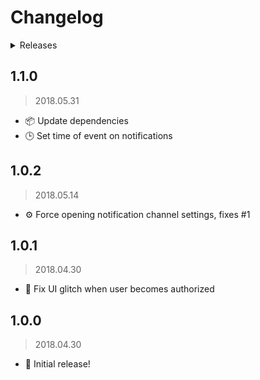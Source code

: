# Changelog


<details><summary>Releases</summary>

<!-- MarkdownTOC -->

- [1.1.0](#110)
- [1.0.2](#102)
- [1.0.1](#101)
- [1.0.0](#100)

<!-- /MarkdownTOC -->
</details>

## 1.1.0
> 2018.05.31

- 📦 Update dependencies
- 🕒 Set time of event on notifications

## 1.0.2
> 2018.05.14

- ⚙️ Force opening notification channel settings, fixes #1

## 1.0.1
> 2018.04.30

- 🔄 Fix UI glitch when user becomes authorized

## 1.0.0
> 2018.04.30

- 🎺 Initial release!
